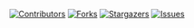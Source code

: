 <!-- PROJECT SHIELDS -->
<!--
*** See the bottom of this document for the declaration of the reference variables
*** for contributors-url, forks-url, etc. This is an optional, concise syntax you may use.
*** https://www.markdownguide.org/basic-syntax/#reference-style-links
-->

[![Contributors][contributors-shield]][contributors-url]
[![Forks][forks-shield]][forks-url]
[![Stargazers][stars-shield]][stars-url]
[![Issues][issues-shield]][issues-url]

<!-- MARKDOWN LINKS & IMAGES -->
<!-- https://www.markdownguide.org/basic-syntax/#reference-style-links -->

[contributors-shield]: https://img.shields.io/github/contributors/yvettetan/stock-trading-app.svg?style=for-the-badge
[contributors-url]: https://github.com/yvettetan/stock-trading-app/graphs/contributors
[forks-shield]: https://img.shields.io/github/forks/yvettetan/stock-trading-app.svg?style=for-the-badge
[forks-url]: https://github.com/yvettetan/stock-trading-app/network/members
[stars-shield]: https://img.shields.io/github/stars/yvettetan/stock-trading-app.svg?style=for-the-badge
[stars-url]: https://github.com/yvettetan/stock-trading-app/stargazers
[issues-shield]: https://img.shields.io/github/issues/yvettetan/stock-trading-app.svg?style=for-the-badge
[issues-url]: https://github.com/yvettetan/stock-trading-app/issues
[product-screenshot]: images/screenshot.png
